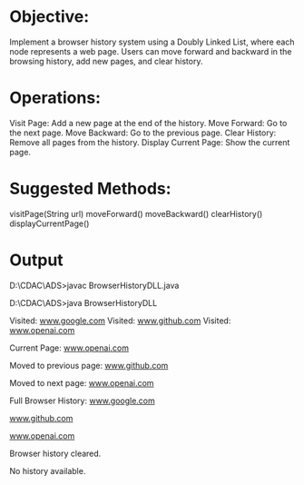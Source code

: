 # Objective:
Implement a browser history system using a Doubly Linked List, where each node
represents a web page. Users can move forward and backward in the browsing
history, add new pages, and clear history.
# Operations:
Visit Page: Add a new page at the end of the history.
Move Forward: Go to the next page.
Move Backward: Go to the previous page.
Clear History: Remove all pages from the history.
Display Current Page: Show the current page.
# Suggested Methods:
visitPage(String url)
moveForward()
moveBackward()
clearHistory()
displayCurrentPage()
# Output
D:\CDAC\ADS>javac BrowserHistoryDLL.java

D:\CDAC\ADS>java BrowserHistoryDLL

Visited: www.google.com
Visited: www.github.com
Visited: www.openai.com

Current Page: www.openai.com

Moved to previous page: www.github.com

Moved to next page: www.openai.com

Full Browser History:
www.google.com

www.github.com

www.openai.com

Browser history cleared.

No history available.
